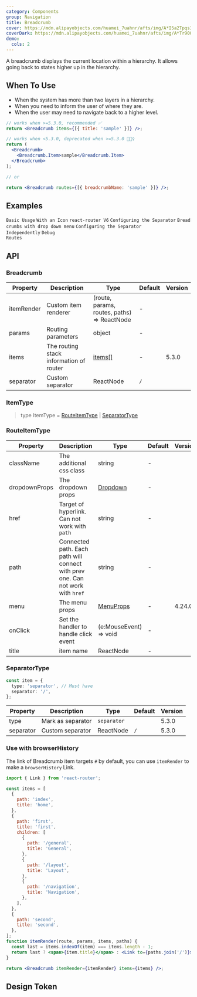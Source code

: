 ```yaml
---
category: Components
group: Navigation
title: Breadcrumb
cover: https://mdn.alipayobjects.com/huamei_7uahnr/afts/img/A*I5a2Tpqs3y0AAAAAAAAAAAAADrJ8AQ/original
coverDark: https://mdn.alipayobjects.com/huamei_7uahnr/afts/img/A*Tr90QKrE_LcAAAAAAAAAAAAADrJ8AQ/original
demo:
  cols: 2
---
```


A breadcrumb displays the current location within a hierarchy. It allows going back to states higher up in the hierarchy.

## When To Use

- When the system has more than two layers in a hierarchy.
- When you need to inform the user of where they are.
- When the user may need to navigate back to a higher level.

```jsx
// works when >=5.3.0, recommended ✅
return <Breadcrumb items={[{ title: 'sample' }]} />;

// works when <5.3.0, deprecated when >=5.3.0 🙅🏻‍♀️
return (
  <Breadcrumb>
    <Breadcrumb.Item>sample</Breadcrumb.Item>
  </Breadcrumb>
);

// or

return <Breadcrumb routes={[{ breadcrumbName: 'sample' }]} />;
```

## Examples

<!-- prettier-ignore -->
<code src="./demo/basic.tsx">Basic Usage</code>
<code src="./demo/withIcon.tsx">With an Icon</code>
<code src="./demo/react-router.tsx" iframe="200">react-router V6</code>
<code src="./demo/separator.tsx">Configuring the Separator</code>
<code src="./demo/overlay.tsx">Bread crumbs with drop down menu</code>
<code src="./demo/separator-component.tsx">Configuring the Separator Independently</code>
<code src="./demo/debug-routes.tsx">Debug Routes</code>

## API

### Breadcrumb

| Property | Description | Type | Default | Version |
| --- | --- | --- | --- | --- |
| itemRender | Custom item renderer | (route, params, routes, paths) => ReactNode | - |  |
| params | Routing parameters | object | - |  |
| items | The routing stack information of router | [items\[\]](#ItemType) | - | 5.3.0 |
| separator | Custom separator | ReactNode | `/` |  |

### ItemType

> type ItemType = [RouteItemType](#RouteItemType) | [SeparatorType](#SeparatorType)

### RouteItemType

| Property | Description | Type | Default | Version |
| --- | --- | --- | --- | --- |
| className | The additional css class | string | - |  |
| dropdownProps | The dropdown props | [Dropdown](/components/dropdown) | - |  |
| href | Target of hyperlink. Can not work with `path` | string | - |  |
| path | Connected path. Each path will connect with prev one. Can not work with `href` | string | - |  |
| menu | The menu props | [MenuProps](/components/menu/#api) | - | 4.24.0 |
| onClick | Set the handler to handle click event | (e:MouseEvent) => void | - |  |
| title | item name | ReactNode | - |  |

### SeparatorType

```ts
const item = {
  type: 'separator', // Must have
  separator: '/',
};
```

| Property  | Description       | Type        | Default | Version |
| --------- | ----------------- | ----------- | ------- | ------- |
| type      | Mark as separator | `separator` |         | 5.3.0   |
| separator | Custom separator  | ReactNode   | `/`     | 5.3.0   |

### Use with browserHistory

The link of Breadcrumb item targets `#` by default, you can use `itemRender` to make a `browserHistory` Link.

```jsx
import { Link } from 'react-router';

const items = [
  {
    path: 'index',
    title: 'home',
  },
  {
    path: 'first',
    title: 'first',
    children: [
      {
        path: '/general',
        title: 'General',
      },
      {
        path: '/layout',
        title: 'Layout',
      },
      {
        path: '/navigation',
        title: 'Navigation',
      },
    ],
  },
  {
    path: 'second',
    title: 'second',
  },
];
function itemRender(route, params, items, paths) {
  const last = items.indexOf(item) === items.length - 1;
  return last ? <span>{item.title}</span> : <Link to={paths.join('/')}>{item.title}</Link>;
}

return <Breadcrumb itemRender={itemRender} items={items} />;
```

## Design Token

<ComponentTokenTable component="Breadcrumb"></ComponentTokenTable>
